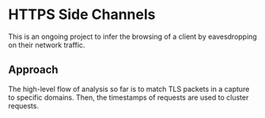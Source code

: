 # HTTPS Side Channels
This is an ongoing project to infer the browsing of a client by 
eavesdropping on their network traffic.

## Approach
The high-level flow of analysis so far is to match TLS packets in a capture 
to specific domains. Then, the timestamps of requests are used to cluster 
requests.

